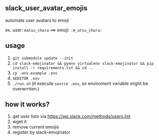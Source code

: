 ## slack_user_avatar_emojis

automate user avatars to emoji

ex. user: `matsu_chara` ==> emoji: `:m_atsu_chara:`

## usage

1. `git submodule update --init`
1. `cd slack-emojinator && pyenv virtualenv slack-emojinator && pip install -r requirements.txt && cd ..`
1. `cp .env.example .env`
1. `$EDITOR .env`
1. `./run.sh` (it execute `source .env`, so enviroment variable might be overwrriten.)

## how it works?

1. get user lists via https://api.slack.com/methods/users.list
1. wget it
1. remove current emojis
1. register by slack-emojinator
